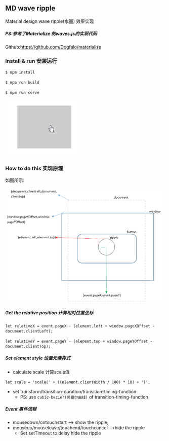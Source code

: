 ## MD wave ripple

Material design wave ripple(水墨) 效果实现
##### PS:参考了Materialize 的waves.js的实现代码
  
  Github:https://github.com/Dogfalo/materialize

### Install & run 安装运行
 ```
 $ npm install

 $ npm run build

 $ npm run serve
 ```

<img src="doc/img/waves-ripple.gif">

### How to do this 实现原理

如图所示:

<img src="doc/img/about-waves.png">

##### Get the relative position 计算相对位置坐标

 ```
 let relativeX = event.pageX - (element.left + window.pageXOffset - document.clientLeft);

 let relativeY = event.pageY - (element.top + window.pageYOffset - document.clientTop);
 ```

##### Set element style 设置元素样式

 * calculate scale 计算scale值

 ```
 let scale = 'scale(' + ((element.clientWidth / 100) * 10) + ')';
 ```
 
 * set transform/transition-duration/transition-timing-function
   * PS: use `cubic-bezier(贝塞尔曲线)` of transition-timing-function

##### Event 事件流程

 * mousedown/ontouchstart --> show the ripple;
 * mouseup/mouseleave/touchend/touchcancel -->hide the ripple
   * Set setTimeout to delay hide the ripple       